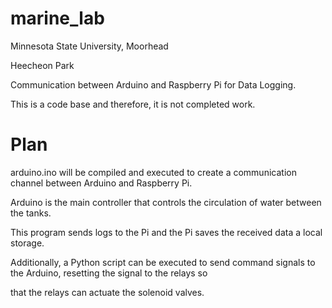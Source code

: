 # marine_lab

Minnesota State University, Moorhead

Heecheon Park

Communication between Arduino and Raspberry Pi for Data Logging.

This is a code base and therefore, it is not completed work.

# Plan

arduino.ino will be compiled and executed to create a communication channel between Arduino and Raspberry Pi.

Arduino is the main controller that controls the circulation of water between the tanks.

This program sends logs to the Pi and the Pi saves the received data a local storage.

Additionally, a Python script can be executed to send command signals to the Arduino, resetting the signal to the relays so 

that the relays can actuate the solenoid valves.



